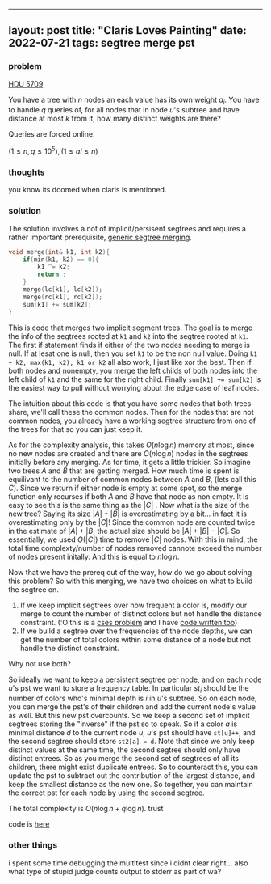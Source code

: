 
---
layout: post
title: "Claris Loves Painting"
date: 2022-07-21
tags: segtree merge pst
---


### problem
[HDU 5709](https://vjudge.net/problem/HDU-5709)

You have a tree with $n$ nodes an each value has its own weight $a_i$. You have to handle $q$ queries of, for all nodes that in node $u$'s subtree and have distance at most $k$ from it, how many distinct weights are there?

Queries are forced online.

$(1 \leq n, q \leq 10^5), (1 \leq ai \leq n)$


### thoughts

you know its doomed when claris is mentioned. 

### solution

The solution involves a not of implicit/persisent segtrees and requires a rather important prerequisite, [generic segtree merging](https://codeforces.com/blog/entry/49446).

```cpp
void merge(int& k1, int k2){
	if(min(k1, k2) == 0){
		k1 ^= k2;
		return ;
	}
	merge(lc[k1], lc[k2]);
	merge(rc[k1], rc[k2]);
	sum[k1] += sum[k2];
}
```

This is code that merges two implicit segment trees. The goal is to merge the info of the segtrees rooted at `k1` and `k2` into the segtree rooted at `k1`. The first if statement finds if either of the two nodes needing to merge is null. If at lesat one is null, then you set `k1` to be the non null value. Doing `k1 + k2, max(k1, k2), k1 or k2` all also work, I just like xor the best. Then if both nodes and nonempty, you merge the left childs of both nodes into the left child of `k1` and the same for the right child. Finally `sum[k1] += sum[k2]` is the easiest way to pull without worrying about the edge case of leaf nodes.

The intuition about this code is that you have some nodes that both trees share, we'll call these the common nodes. Then for the nodes that are not common nodes, you already have a working segtree structure from one of the trees for that so you can just keep it.

As for the complexity analysis, this takes $O(n \log n)$ memory at most, since no new nodes are created and there are $O(n \log n)$ nodes in the segtrees initially before any merging. As for time, it gets a little trickier. So imagine two trees $A$ and $B$ that are getting merged. How much time is spent is equilivant to the number of common nodes between $A$ and $B$, (lets call this $C$). Since we return if either node is empty at some spot, so the merge function only recurses if both $A$ and $B$ have that node as non empty. It is easy to see this is the same thing as the $\lvert C \rvert$ . Now what is the size of the new tree? Saying its size $\lvert A \rvert + \lvert B \rvert$ is overestimating by a bit... in fact it is overestimating only by the $\lvert C \rvert$! Since the common node are counted twice in the estimate of $\lvert A \rvert +  \lvert B \rvert$ the actual size should be $\lvert A \rvert + \lvert B \rvert - \lvert C \rvert$. So essentially, we used $O(\lvert C \rvert)$ time to remove $\lvert C \rvert$ nodes. With this in mind, the total time complexty/number of nodes removed cannote exceed the number of nodes present initally. And this is equal to $n \log n$.

Now that we have the prereq out of the way, how do we go about solving this problem? So with this merging, we have two choices on what to build the segtree on. 
1. If we keep implicit segtrees over how frequent a color is, modify our merge to count the number of distinct colors but not handle the distance constraint. (:O this is a [cses problem](https://cses.fi/problemset/task/1139) and I have [code written too](https://cses.fi/paste/e7e61beab682a66a414740/))
2. If we build a segtree over the frequencies of the node depths, we can get the number of total colors within some distance of a node but not handle the distinct constraint.

Why not use both?

So ideally we want to keep a persistent segtree per node, and on each node $u$'s pst we want to store a frequency table. In particular $st_i$ should be the number of colors who's minimal depth is $i$ in $u$'s subtree. So on each node, you can merge the pst's of their children and add the current node's value as well. But this new pst overcounts. So we keep a second set of implicit segtrees storing the "inverse" if the pst so to speak. So if a color $a$ is minimal distance $d$ to the current node $u$, $u$'s pst should have `st[u]++`, and the second segtree should store `st2[a] = d`. Note that since we only keep distinct values at the same time, the second segtree should only have distinct entrees. So as you merge the second set of segtrees of all its children, there might exist duplicate entrees. So to counteract this, you can update the pst to subtract out the contribution of the largest distance, and keep the smallest distance as the new one. So together, you can maintain the correct pst for each node by using the second segtree.

The total complexity is $O(n \log n + q \log n)$.
trust

code is [here](https://pastebin.com/vn95A1Dj)

### other things

i spent some time debugging the multitest since i didnt clear right... also what type of stupid judge counts output to stderr as part of wa?

